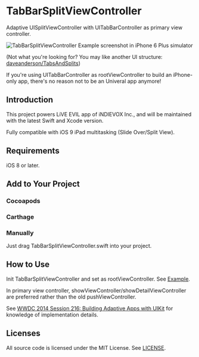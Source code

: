 # TabBarSplitViewController

Adaptive UISplitViewController with UITabBarController as primary view controller.

![TabBarSplitViewController Example screenshot in iPhone 6 Plus simulator](https://cloud.githubusercontent.com/assets/2727287/13249103/3bc6a4ee-da5d-11e5-8d41-567a0946e29e.PNG)

(Not what you're looking for? You may like another UI structure: [daveanderson/TabsAndSplits](https://github.com/daveanderson/TabsAndSplits))

If you're using UITabBarController as rootViewController to build an iPhone-only app, there's no reason not to be an Univeral app anymore!

## Introduction

This project powers LiVE EVIL app of iNDIEVOX Inc., and will be maintained with the latest Swift and Xcode version. 

Fully compatible with iOS 9 iPad multitasking (Slide Over/Split View).

## Requirements 

iOS 8 or later. 

## Add to Your Project

### Cocoapods

### Carthage

### Manually

Just drag TabBarSplitViewController.swift into your project.

## How to Use

Init TabBarSplitViewController and set as rootViewController. See [Example](https://github.com/indievox-inc/TabBarSplitViewController/tree/master/Example/TabBarSplitViewControllerDemo).

In primary view controller, showViewController/showDetailViewController are preferred rather than the old pushViewController. 

See [WWDC 2014 Session 216: Building Adaptive Apps with UIKit](https://developer.apple.com/videos/play/wwdc2014-216) for knowledge of implementation details.

## Licenses

All source code is licensed under the MIT License. See [LICENSE](https://github.com/indievox-inc/TabBarSplitViewController/blob/master/LICENSE).
